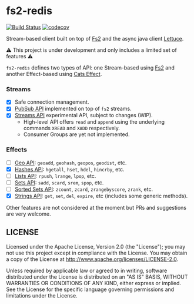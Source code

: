 fs2-redis
=========

[![Build Status](https://travis-ci.org/gvolpe/fs2-redis.svg?branch=master)](https://travis-ci.org/gvolpe/fs2-redis)
[![codecov](https://codecov.io/gh/gvolpe/fs2-redis/branch/master/graph/badge.svg)](https://codecov.io/gh/gvolpe/fs2-redis)

Stream-based client built on top of [Fs2](https://functional-streams-for-scala.github.io/fs2/) and the async java client [Lettuce](https://lettuce.io/).

:warning: This project is under development and only includes a limited set of features :warning:

`fs2-redis` defines two types of API: one Stream-based using [Fs2](https://functional-streams-for-scala.github.io/fs2/) and another Effect-based using [Cats Effect](https://typelevel.org/cats-effect/).

### Streams

- [x] Safe connection management.
- [x] [PubSub API](https://redis.io/topics/pubsub) implemented on top of `fs2` streams.
- [x] [Streams API](https://redis.io/topics/streams-intro) experimental API, subject to changes (WIP).
  + High-level API offers `read` and `append` using the underlying commands `XREAD` and `XADD` respectively.
  + Consumer Groups are yet not implemented.

### Effects

- [ ] [Geo API](https://redis.io/commands#geo): `geoadd`, `geohash`, `geopos`, `geodist`, etc.
- [x] [Hashes API](https://redis.io/commands#hash): `hgetall`, `hset`, `hdel`, `hincrby`, etc.
- [ ] [Lists API](https://redis.io/commands#list): `rpush`, `lrange`, `lpop`, etc.
- [ ] [Sets API](https://redis.io/commands#set): `sadd`, `scard`, `srem`, `spop`, etc.
- [ ] [Sorted Sets API](https://redis.io/commands#sorted_set): `zcount`, `zcard`, `zrangebyscore`, `zrank`, etc.
- [x] [Strings API](https://redis.io/commands#string): `get`, `set`, `del`, `expire`, etc (includes some generic methods).

Other features are not considered at the moment but PRs and suggestions are very welcome.

## LICENSE

Licensed under the Apache License, Version 2.0 (the "License"); you may not use this project except in compliance with
the License. You may obtain a copy of the License at http://www.apache.org/licenses/LICENSE-2.0.

Unless required by applicable law or agreed to in writing, software distributed under the License is distributed on an
"AS IS" BASIS, WITHOUT WARRANTIES OR CONDITIONS OF ANY KIND, either express or implied. See the License for the specific
language governing permissions and limitations under the License.

